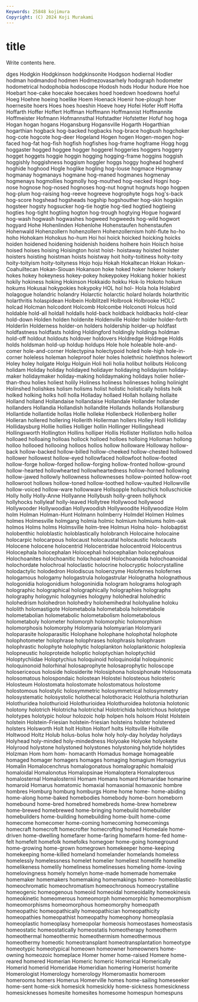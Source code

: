 ```yaml
---
Keywords: 25848 kojimura
Copyright: (C) 2024 Koji Murakami
---
```


# title

Write contents here.



dges Hodgkin Hodgkinson hodgkinsonite
Hodgson hodiernal Hodler hodman hodmandod hodmen Hodmezovasarhely hodograph hodometer hodometrical
hodophobia hodoscope Hodosh hods Hodur hodure Hoe hoe Hoebart hoe-cake
hoecake hoecakes hoed hoedown hoedowns hoeful Hoeg Hoehne hoeing hoelike
Hoem Hoenack Hoenir hoe-plough hoer hoernesite hoers Hoes hoes hoeshin
Hoeve hoey Hofei Hofer Hoff Hoffa Hoffarth Hoffer Hoffert Hoffman
Hoffmann Hoffmannist Hoffmannite Hoffmeister Hofmann Hofmannsthal Hofstadter Hofstetter Hofuf hog
hoga Hogan hogan hogans Hogansburg Hogansville Hogarth Hogarthian hogarthian hogback
hog-backed hogbacks hog-brace hogbush hogchoker hog-cote hogcote hog-deer Hogeland Hogen
hogen Hogen-mogen hog-faced hog-fat hog-fish hogfish hogfishes hog-frame hogframe Hogg
hogg hoggaster hogged hoggee hogger hoggerel hoggeries hoggers hoggery hogget
hoggets hoggie hoggin hogging hogging-frame hoggins hoggish hoggishly hoggishness hoggism
hoggler hoggs hoggy hoghead hogherd hoghide hoghood Hogle hoglike hogling
hog-louse hogmace Hogmanay hogmanay hogmanays hogmane hog-maned hogmanes hogmenay hogmenays
hogmollies hogmolly hog-mouthed hog-necked Hogni hog-nose hognose hog-nosed hognoses hog-nut
hognut hognuts hogo hogpen hog-plum hog-raising hog-reeve hogreeve hogrophyte hogs
hog's-back hog-score hogshead hogsheads hogship hogshouther hog-skin hogskin hogsteer hogsty
hogsucker hog-tie hogtie hog-tied hogtied hogtieing hogties hog-tight hogtiing hogton
hog-trough hogtying Hogue hogward hog-wash hogwash hogwashes hogweed hogweeds hog-wild
hogwort hogyard Hohe Hohenlinden Hohenlohe Hohenstaufen hohenstaufen Hohenwald Hohenzollern hohenzollern
Hohenzollernism hohl-flute ho-ho hoho Hohokam Hohokus ho-hum Hoi hoi hoick
hoicked hoicking hoicks hoiden hoidened hoidening hoidenish hoidens hoihere hoin
Hoisch hoise hoised hoises hoising Hoisington hoist hoist- hoistaway hoisted
hoister hoisters hoisting hoistman hoists hoistway hoit hoity-toitiness hoity-toity hoity-toityism
hoity-toityness Hojo hoju Hokah Hokaltecan Hokan Hokan-Coahuiltecan Hokan-Siouan Hokanson hoke
hoked hoker hokerer hokerly hokes hokey hokeyness hokey-pokey hokeypokey Hokiang
hokier hokiest hokily hokiness hoking Hokinson Hokkaido hokku Hok-lo Hokoto
hokum hokums Hokusai hokypokies hokypoky HOL hol hol- Hola hola
Holabird holagogue holandric holandry Holarctic holarctic holard holards holarthritic holarthritis
holaspidean Holbein Holblitzell Holbrook Holbrooke HOLC holcad Holcman holcodont Holcomb
Holcombe Holconoti Holcus hold holdable hold-all holdall holdalls hold-back holdback
holdbacks hold-clear hold-down Holden holden holdenite Holdenville Holder holder holder-forth
Holderlin Holderness holder-on holders holdership holder-up holdfast holdfastness holdfasts holding
Holdingford holdingly holdings holdman hold-off holdout holdouts holdover holdovers Holdredge
Holdrege Holds holds holdsman hold-up holdup holdups Hole hole holeable
hole-and-comer hole-and-corner Holectypina holectypoid holed hole-high hole-in-corner holeless holeman holeproof
holer holes holethnic holethnos holewort Holey holey holgate Holgu Holguin
Holi holi holia holibut holibuts Holicong holidam Holiday holiday holidayed
holidayer holidaying holidayism holiday-maker holidaymaker holiday-making holidaymaking holidays holier holier-than-thou
holies holiest holily Holiness holiness holinesses holing holinight Holinshed holishkes
holism holisms holist holistic holistically holists holk holked holking holks
holl holla Holladay hollaed Hollah hollaing hollaite Holland holland Hollandaise
hollandaise Hollandale Hollander hollander hollanders Hollandia Hollandish hollandite Hollands hollands
Hollansburg Hollantide hollantide hollas Holle holleke Hollenbeck Hollenberg holler Holleran
hollered hollering Hollerith Hollerman hollers Holley Holli Holliday Hollidaysburg Hollie
hollies Holliger hollin Hollinger Hollingshead Hollingsworth Hollington Hollins holliper Hollis
Hollister Holliston hollo holloa holloaed holloaing holloas hollock holloed holloes
holloing Holloman hollong holloo hollooed hollooing holloos hollos hollow holloware
Holloway hollow-back hollow-backed hollow-billed hollow-cheeked hollow-chested hollowed hollower hollowest hollow-eyed
hollowfaced hollowfoot hollow-footed hollow-forge hollow-forged hollow-forging hollow-fronted hollow-ground hollow-hearted hollowhearted
hollowheartedness hollow-horned hollowing hollow-jawed hollowly hollowness hollownesses hollow-pointed hollow-root hollowroot
hollows hollow-toned hollow-toothed hollow-vaulted Hollowville hollow-voiced hollow-ware hollowware Hollsopple holluschick
holluschickie Holly holly Holly-Anne Hollyanne Hollybush holly-green hollyhock hollyhocks hollyleaf
holly-leaved Hollytree Hollywood hollywood Hollywooder Hollywoodian Hollywoodish Hollywoodite Hollywoodize Holm
holm Holman Holman-Hunt Holmann holmberry Holmdel Holmen Holmes holmes Holmesville
holmgang holmia holmic holmium holmiums holm-oak holmos Holms holms Holmsville
holm-tree Holmun Holna holo- holobaptist holobenthic holoblastic holoblastically holobranch Holocaine
holocaine holocarpic holocarpous holocaust holocaustal holocaustic holocausts Holocene holocene holocentrid
Holocentridae holocentroid Holocentrus Holocephala holocephalan Holocephali holocephalian holocephalous Holochoanites holochoanitic
holochoanoid Holochoanoida holochoanoidal holochordate holochroal holoclastic holocrine holocryptic holocrystalline holodactylic
holodedron Holodiscus holoenzyme Holofernes holofernes hologamous hologamy hologastrula hologastrular Holognatha
holognathous hologonidia hologonidium hologoninidia hologram holograms holograph holographic holographical holographically
holographies holographs holography hologynic hologynies hologyny holohedral holohedric holohedrism holohedron
holohedry holohemihedral holohyaline holoku hololith holomastigote Holometabola holometabola holometabole holometabolian
holometabolic holometabolism holometabolous holometaboly holometer holomorph holomorphic holomorphism holomorphosis holomorphy
Holomyaria holomyarian Holomyarii holoparasite holoparasitic Holophane holophane holophotal holophote holophotometer
holophrase holophrases holophrasis holophrasm holophrastic holophyte holophytic holoplankton holoplanktonic holoplexia
holopneustic holoproteide holoptic holoptychian holoptychiid Holoptychiidae Holoptychius holoquinoid holoquinoidal holoquinonic
holoquinonoid holorhinal holosaprophyte holosaprophytic holoscope holosericeous holoside holosiderite Holosiphona holosiphonate
Holosomata holosomatous holospondaic holostean Holostei holosteous holosteric Holosteum Holostomata holostomate
holostomatous holostome holostomous holostylic holosymmetric holosymmetrical holosymmetry holosystematic holosystolic holothecal
holothoracic Holothuria holothurian Holothuridea holothurioid Holothurioidea Holothuroidea holotonia holotonic holotony
holotrich Holotricha holotrichal Holotrichida holotrichous holotype holotypes holotypic holour holozoic
holp holpen hols holsom Holst Holstein holstein Holstein-Friesian holstein-friesian holsteins
holster holstered holsters Holsworth Holt holt Holton Holtorf holts Holtsville
Holtville Holtwood Holtz Holub holus-bolus holw holy holy-day holyday holydays
Holyhead holy-minded holy-mindedness Holyoake Holyoke holyokeite Holyrood holystone holystoned holystones
holystoning holytide holytides Holzman Hom hom hom- homacanth Homadus homage
homageable homaged homager homagers homages homaging homagium Homagyrius Homalin Homalocenchrus
homalogonatous homalographic homaloid homaloidal Homalonotus Homalopsinae Homaloptera Homalopterous homalosternal Homalosternii
Homam Homans homard Homaridae homarine homaroid Homarus homatomic homaxial homaxonial
homaxonic hombre hombres Homburg homburg homburgs Home home home- home-abiding
home-along home-baked homebodies homebody home-born homeborn homebound home-bred homebred homebreds
home-brew homebrew home-brewed homebrewed home-bringing homebuild homebuilder homebuilders home-building homebuilding
home-built home-come homecome homecomer home-coming homecoming homecomings homecraft homecroft homecrofter
homecrofting homed Homedale home-driven home-dwelling homefarer home-faring homefarm home-fed home-felt
homefelt homefolk homefolks homegoer home-going homeground home-growing home-grown homegrown homekeeper
home-keeping homekeeping home-killed homeland homelander homelands homeless homelessly homelessness homelet
homelier homeliest homelife homelike homelikeness homelily homeliness homelinesses homeling home-loving
homelovingness homely homelyn home-made homemade homemake homemaker homemakers homemaking homemakings
homeo- homeoblastic homeochromatic homeochromatism homeochronous homeocrystalline homeogenic homeogenous homeoid homeoidal
homeoidality homeokinesis homeokinetic homeomerous homeomorph homeomorphic homeomorphism homeomorphisms homeomorphous homeomorphy
homeopath homeopathic homeopathically homeopathician homeopathicity homeopathies homeopathist homeopathy homeophony homeoplasia
homeoplastic homeoplasy homeopolar homeosis homeostases homeostasis homeostatic homeostatically homeostatis homeotherapy
homeotherm homeothermal homeothermic homeothermism homeothermous homeothermy homeotic homeotransplant homeotransplantation homeotype
homeotypic homeotypical homeown homeowner homeowners home-owning homeozoic homeplace Homer homer
home-raised Homere home-reared homered Homerian Homeric homeric Homerical Homerically Homerid
homerid Homeridae Homeridian homering Homerist homerite Homerologist Homerology homerology Homeromastix
homeroom homerooms homers Homerus Homerville homes home-sailing homeseeker home-sent home-sick
homesick homesickly home-sickness homesickness homesicknesses homesite homesites homesome homespun homespuns
